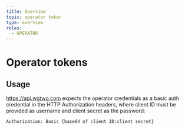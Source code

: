 ```yaml
---
title: Overview
topic: operator token
type: overview
roles:
  - OPERATOR
---
```


# Operator tokens

## Usage
https://api.wgtwo.com expects the operator credentials as a basic auth credential in the HTTP Authorization headers,
where client ID must be provided as username and client secret as the password:
```
Authorization: Basic {base64 of client ID:client secret}
```
